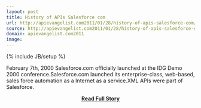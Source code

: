 ```yaml
---
layout: post
title: History of APIs Salesforce com
url: http://apievangelist.com2011/01/28/history-of-apis-salesforce-com/
source: http://apievangelist.com2011/01/28/history-of-apis-salesforce-com/
domain: apievangelist.com2011
image: 
---
```

{% include JB/setup %}<p>February 7th, 2000 Salesforce.com officially launched at the IDG Demo 2000 conference.Salesforce.com launched its enterprise-class, web-based, sales force automation as a Internet as a service.XML APIs were part of Salesforce.</p>
<center><p><a href="http://apievangelist.com2011/01/28/history-of-apis-salesforce-com/" style='padding:25px; font-sze:18px; font-weight: bold;'>Read Full Story</a></p></center>
